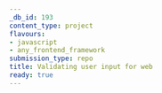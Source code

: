 ```yaml
---
_db_id: 193
content_type: project
flavours:
- javascript
- any_frontend_framework
submission_type: repo
title: Validating user input for web
ready: true
---
```

